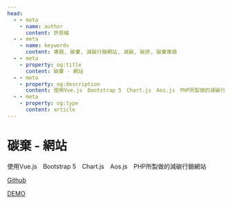 ```yaml
---
head:
  - - meta
    - name: author
      content: 許恩綸
  - - meta
    - name: keywords
      content: 專題, 碳棄, 減碳行銷網站, 減碳, 碳排, 碳棄專題
  - - meta
    - property: og:title
      content: 碳棄 - 網站
  - - meta
    - property: og:description
      content: 使用Vue.js　Bootstrap 5　Chart.js　Aos.js　PHP所製做的減碳行銷網站
  - - meta
    - property: og:type
      content: article
---
```


# 碳棄 - 網站

使用Vue.js　Bootstrap 5　Chart.js　Aos.js　PHP所製做的減碳行銷網站

[Github](https://github.com/lucashsu95/My_web)

[DEMO](https://lucashsu95.github.io/My_web/)